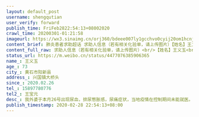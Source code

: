```yaml
---
layout: default_post
username: shengqutian
user_verify: forward
publish_time: FriFeb2822:54:13+08002020
crawl_time: 20200301-01:21:58
imageurl: https://wx3.sinaimg.cn/orj360/bdeee007ly1gcchvo0cyij20om1hcnj2.jpg,https://wx1.sinaimg.cn/orj360/bdeee007ly1gcchvx37z8j21hc0ome3c.jpg,https://wx1.sinaimg.cn/orj360/bdeee007ly1gcchw111znj21hc0omx20.jpg,https://wx1.sinaimg.cn/orj360/bdeee007ly1gcchw42ayrj21hc0omkeg.jpg
content_brief: 肺炎患者求助超话 求助人信息（若有相关化验单，请上传图片）【姓名】王义玉【年龄】73【所在城市】黄石市阳新县【所在小区、社区】兴国镇大桥头【患病时间】2020.02.26【联系方式】15897780776【其他紧急联系人】王宝元【病情描述】我外婆于本月26号出现尿血，排尿憋胀感，尿痛症状，当地 ...全文
content_full_raw: 求助人信息（若有相关化验单，请上传图片）<br/>【姓名】王义玉<br/>【年龄】73<br/>【所在城市】黄石市阳新县<br/>【所在小区、社区】兴国镇大桥头<br/>【患病时间】2020.02.26<br/>【联系方式】15897780776<br/>【其他紧急联系人】王宝元<br/>【病情描述】我外婆于本月26号出现尿血，排尿憋胀感，尿痛症状，当地疫情在控制期间未能就医。口服三金片，头孢克肟颗粒三天，今天还是有血尿。带去附近医院检查B超，发现膀胱上有新生物，医生高度怀疑有膀胱癌以及尿道癌，建议做膀胱镜检查确诊病情。当地医院未能开设临时门诊所有科室全力抗冠，建议往上级医院检查确诊。跪求武汉医院能帮忙检查确诊病情。实属无奈，病情分秒必争，希望能尽快安排检查确诊<adata-url="http://t.cn/RxkSvfe"href="http://weibo.com/p/1001018008642022200000000"data-hide=""><spanclass='url-icon'><imgstyle='width:1rem;height:1rem'src='https://h5.sinaimg.cn/upload/2015/09/25/3/timeline_card_small_location_default.png'></span><spanclass="surl-text">黄石·阳新县</span></a>
status_url: https://m.weibo.cn/status/4477076385906365
name_: 王义玉
age_: 73
city_: 黄石市阳新县
address_: 兴国镇大桥头
since_: 2020.02.26
tel_: 15897780776
tel2_: 王宝元
desc_: 我外婆于本月26号出现尿血，排尿憋胀感，尿痛症状，当地疫情在控制期间未能就医。口服三金片，头孢克肟颗粒三天，今天还是有血尿。带去附近医院检查B超，发现膀胱上有新生物，医生高度怀疑有膀胱癌以及尿道癌，建议做膀胱镜检查确诊病情。当地医院未能开设临时门诊所有科室全力抗冠，建议往上级医院检查确诊。跪求武汉医院能帮忙检查确诊病情。实属无奈，病情分秒必争，希望能尽快安排检查确诊<adata-url="http//t.cn/RxkSvfe"href="http//weibo.com/p/1001018008642022200000000"data-hide=""><spanclass='url-icon'><imgstyle='width1rem;height1rem'src='https//h5.sinaimg.cn/upload/2015/09/25/3/timeline_card_small_location_default.png'></span><spanclass="surl-text">黄石·阳新县</span></a>
publish_timestamp: 2020-02-28 22:54:13+08:00
---
```

